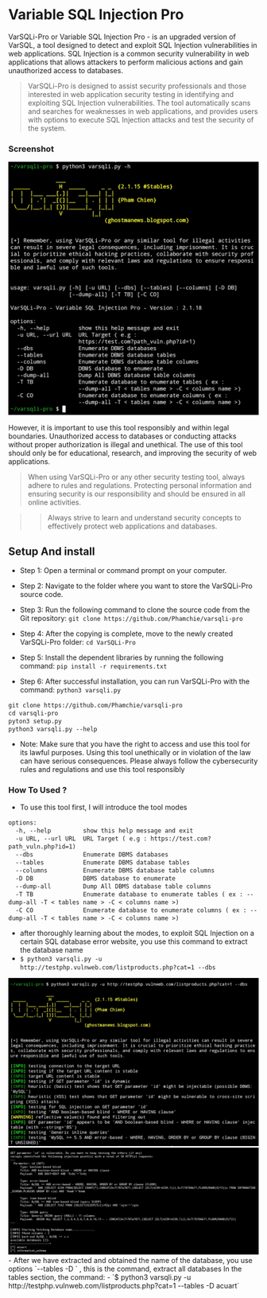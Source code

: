 # Variable SQL Injection Pro
VarSQLi-Pro or Variable SQL Injection Pro - is an upgraded version of VarSQL, a tool designed to detect and exploit SQL Injection vulnerabilities in web applications. SQL Injection is a common security vulnerability in web applications that allows attackers to perform malicious actions and gain unauthorized access to databases.

> VarSQLi-Pro is designed to assist security professionals and those interested in web application security testing in identifying and exploiting SQL Injection vulnerabilities. The tool automatically scans and searches for weaknesses in web applications, and provides users with options to execute SQL Injection attacks and test the security of the system.
### Screenshot
<img src="https://raw.githubusercontent.com/Phamchie/varsqli-pro/main/Img/Screenshot_2023-08-04-15-49-15-17.jpg">

However, it is important to use this tool responsibly and within legal boundaries. Unauthorized access to databases or conducting attacks without proper authorization is illegal and unethical. The use of this tool should only be for educational, research, and improving the security of web applications.

> When using VarSQLi-Pro or any other security testing tool, always adhere to rules and regulations. Protecting personal information and ensuring security is our responsibility and should be ensured in all online activities.

>> Always strive to learn and understand security concepts to effectively protect web applications and databases.

## Setup And install 
- Step 1: Open a terminal or command prompt on your computer.

- Step 2: Navigate to the folder where you want to store the VarSQLi-Pro source code.

- Step 3: Run the following command to clone the source code from the Git repository:
`git clone https://github.com/Phamchie/varsqli-pro`

- Step 4: After the copying is complete, move to the newly created VarSQLi-Pro folder:
`cd VarSQLi-Pro`

- Step 5: Install the dependent libraries by running the following command:
`pip install -r requirements.txt`

- Step 6: After successful installation, you can run VarSQLi-Pro with the command:
`python3 varsqli.py`
```
git clone https://github.com/Phamchie/varsqli-pro
cd varsqli-pro
pyton3 setup.py
python3 varsqli.py --help
```
- Note: Make sure that you have the right to access and use this tool for its lawful purposes. Using this tool unethically or in violation of the law can have serious consequences. Please always follow the cybersecurity rules and regulations and use this tool responsibly
### How To Used ?
- To use this tool first, I will introduce the tool modes
```
options:
  -h, --help         show this help message and exit
  -u URL, --url URL  URL Target ( e.g : https://test.com?path_vuln.php?id=1)
  --dbs              Enumerate DBMS databases
  --tables           Enumerate DBMS database tables
  --columns          Enumerate DBMS database table columns
  -D DB              DBMS database to enumerate
  --dump-all         Dump All DBMS database table columns
  -T TB              Enumerate database to enumerate tables ( ex : --dump-all -T < tables name > -C < columns name >)
  -C CO              Enumerate database to enumerate columns ( ex : --dump-all -T < tables name > -C < columns name >)
```
 - after thoroughly learning about the modes, to exploit SQL Injection on a certain SQL database error website, you use this command to extract the database name
 - `$ python3 varsqli.py -u http://testphp.vulnweb.com/listproducts.php?cat=1 --dbs`
<img src="https://raw.githubusercontent.com/Phamchie/varsqli-pro/main/Img/Screenshot_2023-08-04-16-10-49-93.jpg">
<img src="https://raw.githubusercontent.com/Phamchie/varsqli-pro/main/Img/Screenshot_2023-08-04-16-14-14-40.jpg">
- After we have extracted and obtained the name of the database, you use options `--tables -D <database name>` , this is the command, extract all databases  In the tables section, the command:
- `$ python3 varsqli.py -u http://testphp.vulnweb.com/listproducts.php?cat=1 --tables -D acuart`
